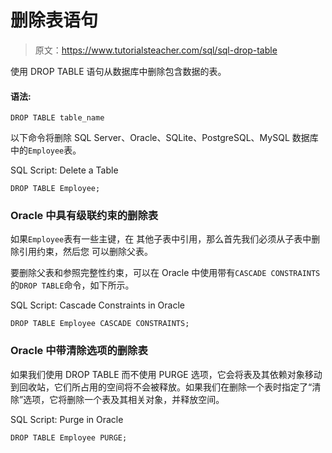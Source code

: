 # 删除表语句

> 原文：<https://www.tutorialsteacher.com/sql/sql-drop-table>

使用 DROP TABLE 语句从数据库中删除包含数据的表。

#### 语法:

```
DROP TABLE table_name 
```

以下命令将删除 SQL Server、Oracle、SQLite、PostgreSQL、MySQL 数据库中的`Employee`表。

SQL Script: Delete a Table 

```
DROP TABLE Employee; 
```

### Oracle 中具有级联约束的删除表

如果`Employee`表有一些主键，在 其他子表中引用，那么首先我们必须从子表中删除引用约束，然后您 可以删除父表。

要删除父表和参照完整性约束，可以在 Oracle 中使用带有`CASCADE CONSTRAINTS`的`DROP TABLE`命令，如下所示。

SQL Script: Cascade Constraints in Oracle 

```
DROP TABLE Employee CASCADE CONSTRAINTS; 
```

### Oracle 中带清除选项的删除表

如果我们使用 DROP TABLE 而不使用 PURGE 选项，它会将表及其依赖对象移动到回收站，它们所占用的空间将不会被释放。如果我们在删除一个表时指定了“清除”选项，它将删除一个表及其相关对象，并释放空间。

SQL Script: Purge in Oracle 

```
DROP TABLE Employee PURGE; 
```

